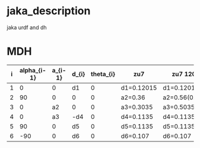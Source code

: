 # jaka_description
jaka urdf and dh

# MDH

| i | alpha_{i-1} | a_{i-1} | d_{i} | theta_{i} | zu7        | zu7 1200       |
|---|-------------|---------|-------|-----------|------------|----------------|
| 1 | 0           | 0       | d1    | 0         | d1=0.12015 | d1=0.12015     |
| 2 | 90          | 0       | 0     | 0         | a2=0.36    | a2=0.56(0.555) |
| 3 | 0           | a2      | 0     | 0         | a3=0.3035  | a3=0.5035(0.5) |
| 4 | 0           | a3      | -d4   | 0         | d4=0.1135  | d4=0.1135      |
| 5 | 90          | 0       | d5    | 0         | d5=0.1135  | d5=0.1135      |
| 6 | -90         | 0       | d6    | 0         | d6=0.107   | d6=0.107       |


